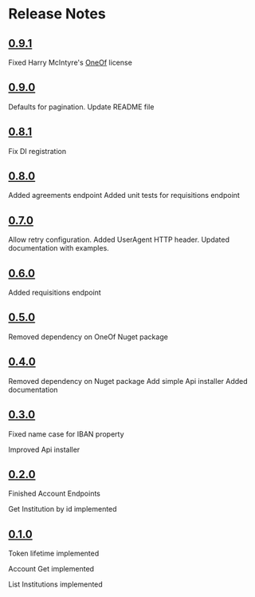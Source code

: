 Release Notes
=============

## [0.9.1](https://github.com/dariogriffo/Nordigen.Net/releases/tag/0.9.1)

Fixed Harry McIntyre's [OneOf](https://github.com/mcintyre321/OneOf) license

## [0.9.0](https://github.com/dariogriffo/Nordigen.Net/releases/tag/0.9.0)

Defaults for pagination.
Update README file

## [0.8.1](https://github.com/dariogriffo/Nordigen.Net/releases/tag/0.8.1)

Fix DI registration

## [0.8.0](https://github.com/dariogriffo/Nordigen.Net/releases/tag/0.8.0)

Added agreements endpoint
Added unit tests for requisitions endpoint

## [0.7.0](https://github.com/dariogriffo/Nordigen.Net/releases/tag/0.7.0)

Allow retry configuration.
Added UserAgent HTTP header.
Updated documentation with examples.

## [0.6.0](https://github.com/dariogriffo/Nordigen.Net/releases/tag/0.6.0)

Added requisitions endpoint

## [0.5.0](https://github.com/dariogriffo/Nordigen.Net/releases/tag/0.5.0)

Removed dependency on OneOf Nuget package

## [0.4.0](https://github.com/dariogriffo/Nordigen.Net/releases/tag/0.4.0)

Removed dependency on Nuget package
Add simple Api installer
Added documentation

## [0.3.0](https://github.com/dariogriffo/Nordigen.Net/releases/tag/0.3.0)

Fixed name case for IBAN property

Improved Api installer


## [0.2.0](https://github.com/dariogriffo/Nordigen.Net/releases/tag/0.2.0)

Finished Account Endpoints

Get Institution by id implemented


## [0.1.0](https://github.com/dariogriffo/Nordigen.Net/releases/tag/0.1.0)

Token lifetime implemented

Account Get implemented

List Institutions implemented
